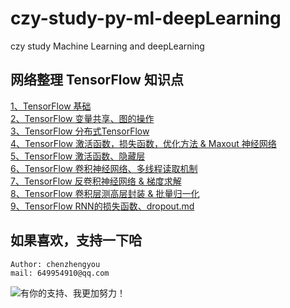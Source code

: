 # czy-study-py-ml-deepLearning

czy study Machine Learning and deepLearning

## 网络整理 TensorFlow 知识点
[1、TensorFlow 基础](note-book/md/基础.md)               
[2、TensorFlow 变量共享、图的操作](note-book/md/变量共享、图的操作.md)           
[3、TensorFlow 分布式TensorFlow](note-book/md/分布式TensorFlow.md)           
[4、TensorFlow 激活函数，损失函数，优化方法 & Maxout 神经网络](note-book/md/激活函数、神经网络.md)       
[5、TensorFlow 激活函数、隐藏层](note-book/md/激活函数、隐藏层.md)          
[6、TensorFlow 卷积神经网络、多线程读取机制](note-book/md/卷积神经网络、多线程读取机制.md)          
[7、TensorFlow 反卷积神经网络 & 梯度求解](note-book/md/反卷积神经网络、梯度求解.md)          
[8、TensorFlow 卷积层测高层封装 & 批量归一化](note-book/md/卷积层测高层封装、批量归一化.md)          
[9、TensorFlow RNN的损失函数、dropout.md](note-book/md/RNN的损失函数、dropout.md)           


## 如果喜欢，支持一下哈

    Author: chenzhengyou
    mail: 649954910@qq.com

![](https://github.com/andyczy/czy-study-deepLearning/blob/master/vxz.jpg "有你的支持、我更加努力！")

